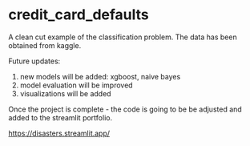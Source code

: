 # credit_card_defaults
A clean cut example of the classification problem. The data has been obtained from kaggle.

Future updates:
1) new models will be added: xgboost, naive bayes
2) model evaluation will be improved
3) visualizations will be added

Once the project is complete - the code is going to be be adjusted and added to the streamlit portfolio.

https://disasters.streamlit.app/
